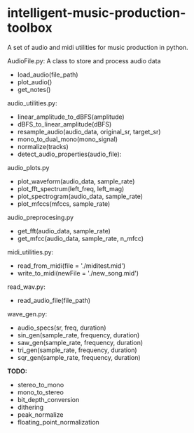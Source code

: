 # intelligent-music-production-toolbox
A set of audio and midi utilities for music production in python.

AudioFile.py:
  A class to store and process audio data
  - load_audio(file_path)
  - plot_audio()
  - get_notes()
     
audio_utilities.py:
- linear_amplitude_to_dBFS(amplitude)
- dBFS_to_linear_amplitude(dBFS)
- resample_audio(audio_data, original_sr, target_sr)
- mono_to_dual_mono(mono_signal)
- normalize(tracks)
- detect_audio_properties(audio_file):
  
audio_plots.py
- plot_waveform(audio_data, sample_rate)
- plot_fft_spectrum(left_freq, left_mag)
- plot_spectrogram(audio_data, sample_rate)
- plot_mfccs(mfccs, sample_rate)

audio_preprocesing.py
- get_fft(audio_data, sample_rate)
- get_mfcc(audio_data, sample_rate, n_mfcc)

midi_utilities.py:
- read_from_midi(file = './miditest.mid')
- write_to_midi(newFile = './new_song.mid')

read_wav.py:
- read_audio_file(file_path)

wave_gen.py:
- audio_specs(sr, freq, duration)
- sin_gen(sample_rate, frequency, duration)
- saw_gen(sample_rate, frequency, duration)
- tri_gen(sample_rate, frequency, duration)
- sqr_gen(sample_rate, frequency, duration)

**TODO:**
- stereo_to_mono
- mono_to_stereo
- bit_depth_conversion
- dithering
- peak_normalize
- floating_point_normalization
